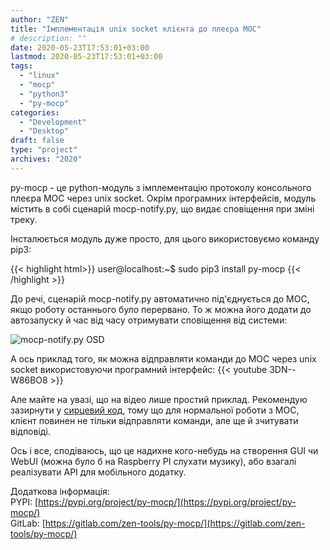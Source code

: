 ```yaml
---
author: "ZEN"
title: "Імплементація unix socket клієнта до плеєра MOC"
# description: ""
date: 2020-05-23T17:53:01+03:00
lastmod: 2020-05-23T17:53:01+03:00
tags:
  - "linux"
  - "mocp"
  - "python3"
  - "py-mocp"
categories:
  - "Development"
  - "Desktop"
draft: false
type: "project"
archives: "2020"
---
```


py-mocp - це python-модуль з імплементацію протоколу консольного плеєра MOC через unix socket. Окрім програмних інтерфейсів, модуль містить в собі сценарій mocp-notify.py, що видає сповіщення при зміні треку.

<!--more-->

Інсталюється модуль дуже просто, для цього використовуємо команду pip3:

{{< highlight html>}}
user@localhost:~$ sudo pip3 install py-mocp
{{< /highlight >}}

До речі, сценарій mocp-notify.py автоматично під'єднується до MOC, якщо роботу останнього було перервано. То ж можна його додати до автозапуску й час від часу отримувати сповіщення від системи:

![mocp-notify.py OSD](/images/2020/py-mocp-0.1rc6/mocp-notify.py.gif#center)

А ось приклад того, як можна відправляти команди до MOC через unix socket використовуючи програмний інтерфейс:
{{< youtube 3DN--W86BO8 >}}

Але майте на увазі, що на відео лише простий приклад. Рекомендую зазирнути у [сирцевий код](https://gitlab.com/zen-tools/py-mocp/-/blob/c589e6fbca46f94809e8da5e9da834ec558449fe/mocp/__init__.py#L500), тому що для нормальної роботи з MOC, клієнт повинен не тільки відправляти команди, але ще й зчитувати відповіді.

Ось і все, сподіваюсь, що це надихне кого-небудь на створення GUI чи WebUI (можна було б на Raspberry PI слухати музику), або взагалі реалізувати API для мобільного додатку.

Додаткова інформація:</br>
PYPI: [https://pypi.org/project/py-mocp/](https://pypi.org/project/py-mocp/)</br>
GitLab: [https://gitlab.com/zen-tools/py-mocp/](https://gitlab.com/zen-tools/py-mocp/)
